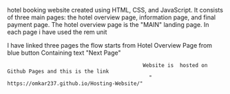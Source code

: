 hotel booking website created using HTML, CSS, and JavaScript. It consists of three main pages: 
the hotel overview page, information page, and final payment page. The hotel overview page is the "MAIN" landing page.
In each page i have used the rem unit


I have linked three pages the flow starts from Hotel Overview Page from blue button Containing text "Next Page"

                                                Website is  hosted on Github Pages and this is the link
                                                  " https://omkar237.github.io/Hosting-Website/"
